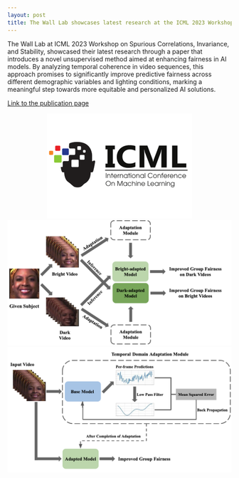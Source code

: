 ```yaml
---
layout: post
title: The Wall Lab showcases latest research at the ICML 2023 Workshop
---
```

The Wall Lab at ICML 2023 Workshop on Spurious Correlations, Invariance, and Stability, showcased their latest research through a paper that introduces a novel unsupervised method aimed at enhancing fairness in AI models. By analyzing temporal coherence in video sequences, this approach promises to significantly improve predictive fairness across different demographic variables and lighting conditions, marking a meaningful step towards more equitable and personalized AI solutions.

[Link to the publication page](https://icml.cc/virtual/2023/26266)

<p align="center">
  <img src="/assets/images/news/icml.png">
  <img src="/assets/images/news/image1-2024-02-16.png">
  <img src="/assets/images/news/image2-2024-02-16.png">
</p> 
